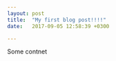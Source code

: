 ```yaml
---
layout: post
title:  "My first blog post!!!!"
date:   2017-09-05 12:58:39 +0300

---
```

Some contnet